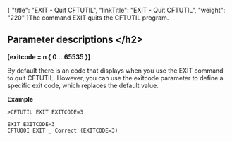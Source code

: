 {
    "title": "EXIT - Quit CFTUTIL",
    "linkTitle": "EXIT - Quit CFTUTIL",
    "weight": "220"
}The command EXIT quits the CFTUTIL program.

Parameter descriptions &lt;/h2&gt;
----------------------------------

**[exitcode = n { 0 ...65535 }]**

By default there is an code that displays when you use the EXIT command to quit CFTUTIL. However, you can use the exitcode parameter to define a specific exit code, which replaces the default value.

****Example****

```
>CFTUTIL EXIT EXITCODE=3
 
EXIT EXITCODE=3
CFTU00I EXIT _ Correct (EXITCODE=3)
```

